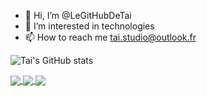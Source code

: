 - 👋 Hi, I’m @LeGitHubDeTai
- 👀 I’m interested in technologies
- 📫 How to reach me <tai.studio@outlook.fr>

<!---
LeGitHubDeTai/LeGitHubDeTai is a ✨ special ✨ repository because its `README.md` (this file) appears on your GitHub profile.
You can click the Preview link to take a look at your changes.
--->

<p align="center">
  
  ![Tai's GitHub stats](https://github-readme-stats.vercel.app/api?username=LeGitHubDeTai&show_icons=true&theme=tokyonight)
  
  <a href="https://github.com/LeGitHubDeTai/AnimeBack">
    <img align="center" src="https://github-readme-stats.vercel.app/api/pin/?username=LeGitHubDeTai&repo=AnimeBack&theme=dark" />
  </a>
  <a href="https://github.com/TaiStudio/Noa">
    <img align="center" src="https://github-readme-stats.vercel.app/api/pin/?username=TaiStudio&repo=Noa&theme=dark&border_radius=10" />
  </a>
  <a href="https://github.com/TaiStudio/Sofia">
    <img align="center" src="https://github-readme-stats.vercel.app/api/pin/?username=TaiStudio&repo=Sofia&theme=dark" />
  </a>
</p>
